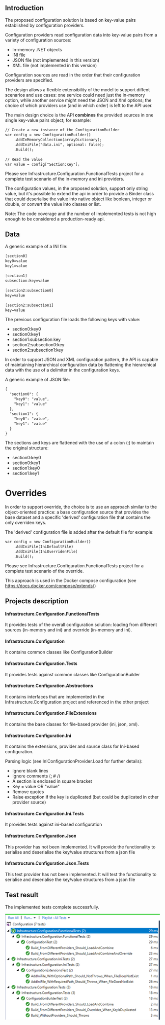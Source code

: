 ## Introduction

The proposed configuration solution is based on key-value pairs established by configuration providers. 

Configuration providers read configuration data into key-value pairs from a variety of configuration sources:

* In-memory .NET objects
* INI file
* JSON file (not implemented in this version)
* XML file (not implemented in this version)

Configuration sources are read in the order that their configuration providers are specified.

The design allows a flexible extensibility of the model to support diffent scenarios and use cases:
one service could need just the in-memory option, while another service might need the JSON and Xml options; the choice of which providers use (and in which order) is left to the API user.

The main design choice is the API **combines** the provided sources in one single key-value pairs object; for example:

```
// Create a new instance of the ConfigurationBuilder  
var config = new ConfigurationBuilder()
    .AddInMemoryCollection(arrayDictionary);
    .AddIniFile("data.ini", optional: false);
    .Build();

// Read the value
var value = config["Section:Key"];

```

Please see Infrastructure.Configuration.FunctionalTests project for a complete test scenario of the in-memory and ini providers.

The configuration values, in the proposed solution, support only string value, but it's possible to extend the api in order to provide a Binder class that could deserialise the value into native object like boolean, integer or double, or convert the value into classes or list.

Note: The code coverage and the number of implemented tests is not high enough to be considered a production-ready api.

## Data 

A generic example of a INI file:

```
[section0]
key0=value
key1=value

[section1]
subsection:key=value

[section2:subsection0]
key=value

[section2:subsection1]
key=value

```

The previous configuration file loads the following keys with value:

* section0:key0
* section0:key1
* section1:subsection:key
* section2:subsection0:key
* section2:subsection1:key

In order to support JSON and XML configuration pattern, the API is capable of maintaining hierarchical configuration data by flattening the hierarchical data with the use of a delimiter in the configuration keys.

A generic example of JSON file:

```
{
  "section0": {
    "key0": "value",
    "key1": "value"
  },
  "section1": {
    "key0": "value",
    "key1": "value"
  }
}
```

The sections and keys are flattened with the use of a colon (:) to maintain the original structure:

* section0:key0
* section0:key1
* section1:key0
* section1:key1



#  Overrides

In order to support override, the choice is to use an approach similar to the object-oriented practice: a base configuration source that provides the base dataset and a specific 'derived' configuration file that contains the only overriden keys.

The 'derived' configuration file is added after the default file for example:

```
var config = new ConfigurationBuilder()
    .AddIniFile(IniDefaultFile)
    .AddIniFile(IniOverridenFile)
    .Build();
```

Please see Infrastructure.Configuration.FunctionalTests project for a complete test scenario of the override.

This approach is used in the Docker compose configuration (see https://docs.docker.com/compose/extends/) 

##  Projects description

#### Infrastructure.Configuration.FunctionalTests

It provides tests of the overall configuration solution: loading from different sources (in-memory and ini) and override (in-memory and ini).

#### Infrastructure.Configuration

It contains common classes like ConfigurationBuilder

#### Infrastructure.Configuration.Tests

It provides tests against common classes like ConfigurationBuilder

#### Infrastructure.Configuration.Abstractions

It contains interfaces that are implemented in the Infrastructure.Configuration project and referenced in the other project

#### Infrastructure.Configuration.FileExtensions

It contains the base classes for file-based provider (ini, json, xml).

#### Infrastructure.Configuration.Ini

It contains the extensions, provider and source class for Ini-based configuration.

Parsing logic (see IniConfigurationProvider.Load for further details):
* Ignore blank lines
* Ignore comments (; # /)
* A section is enclosed in square bracket
* Key = value OR "value"
* Remove quotes
* Raise exception if the key is duplicated (but could be duplicated in other provider source)

#### Infrastructure.Configuration.Ini.Tests

It provides tests against ini-based configuration

#### Infrastructure.Configuration.Json

This provider has not been implemented.
It will provide the functionality to serialise and deserialise the key/value structures from a json file

#### Infrastructure.Configuration.Json.Tests

This test provider has not been implemented.
It will test the functionality to serialise and deserialise the key/value structures from a json file

## Test result

The implemented tests complete successfully.

![Test result](https://github.com/LucaRegnicoli/configuration/blob/master/Test-Explore.png)





